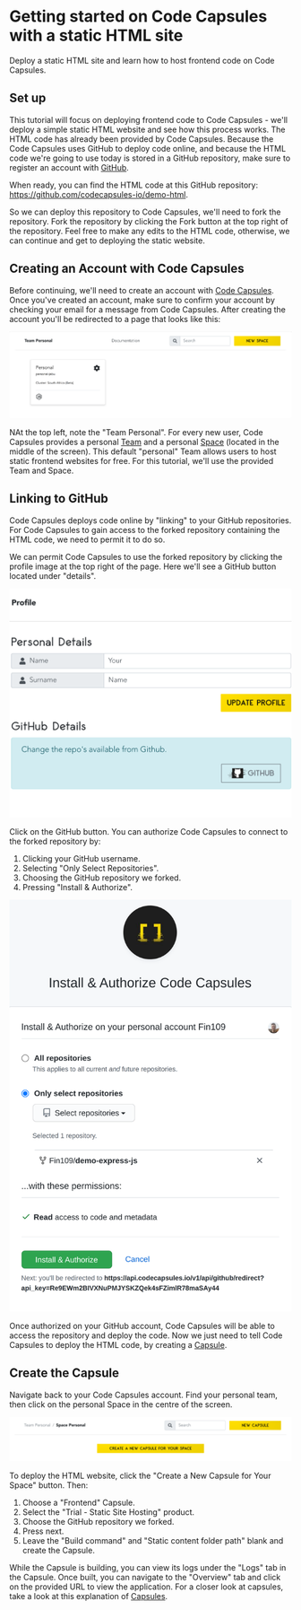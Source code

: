 # Getting started on Code Capsules with a static HTML site
Deploy a static HTML site and learn how to host frontend code on Code Capsules.

## Set up

This tutorial will focus on deploying frontend code to Code Capsules - we'll deploy a simple static HTML website and see how this process works. The HTML code has already been provided by Code Capsules. Because the Code Capsules uses GitHub to deploy code online, and because the HTML code we're going to use today is stored in a GitHub repository, make sure to register an account with [GitHub]([www.GitHub.io). 

When ready, you can find the HTML code at this GitHub repository: https://github.com/codecapsules-io/demo-html. 

So we can deploy this repository to Code Capsules, we'll need to fork the repository. Fork the repository by clicking the Fork button at the top right of the repository. Feel free to make any edits to the HTML code, otherwise, we can continue and get to deploying the static website.

## Creating an Account with Code Capsules

Before continuing, we'll need to create an account with [Code Capsules](https://codecapsules.io/). Once you've created an account, make sure to confirm your account by checking your email for a message from Code Capsules. After creating the account you'll be redirected to a page that looks like this:

![login_screen](images/login.png)

NAt the top left, note the "Team Personal". For every new user, Code Capsules provides a personal [Team](https://codecapsules.io/docs/faq/what-is-a-team/) and a personal [Space](https://codecapsules.io/docs/faq/what-is-a-space/) (located in the middle of the screen). This default "personal" Team allows users to host static frontend websites for free. For this tutorial, we'll use the provided Team and Space.

## Linking to GitHub

Code Capsules deploys code online by "linking" to your GitHub repositories. For Code Capsules to gain access to the forked repository containing the HTML code, we need to permit it to do so. 

We can permit Code Capsules to use the forked repository by clicking the profile image at the top right of the page. Here we'll see a GitHub button located under "details".

![git-button](images/git-button.png)

Click on the GitHub button. You can authorize Code Capsules to connect to the forked repository by:

1. Clicking your GitHub username.
2. Selecting "Only Select Repositories".
3. Choosing the GitHub repository we forked.
4. Pressing "Install & Authorize".

![install&authorize](images/authorize_cc.png)

Once authorized on your GitHub account, Code Capsules will be able to access the repository and deploy the code. Now we just need to tell Code Capsules to deploy the HTML code, by creating a [Capsule](https://codecapsules.io/docs/faq/what-is-a-capsule).

## Create the Capsule

Navigate back to your Code Capsules account. Find your personal team, then click on the personal Space in the centre of the screen. 

![space_image](images/space.png)

To deploy the HTML website, click the "Create a New Capsule for Your Space" button. Then:

1. Choose a "Frontend" Capsule.
2. Select the "Trial - Static Site Hosting" product.
3. Choose the GitHub repository we forked.
4. Press next.
5. Leave the "Build command" and "Static content folder path" blank and create the Capsule.

While the Capsule is building, you can view its logs under the "Logs" tab in the Capsule. Once built, you can navigate to the "Overview" tab and click on the provided URL to view the application. For a closer look at capsules, take a look at this explanation of [Capsules](https://codecapsules.io/docs/faq/what-is-a-capsule).